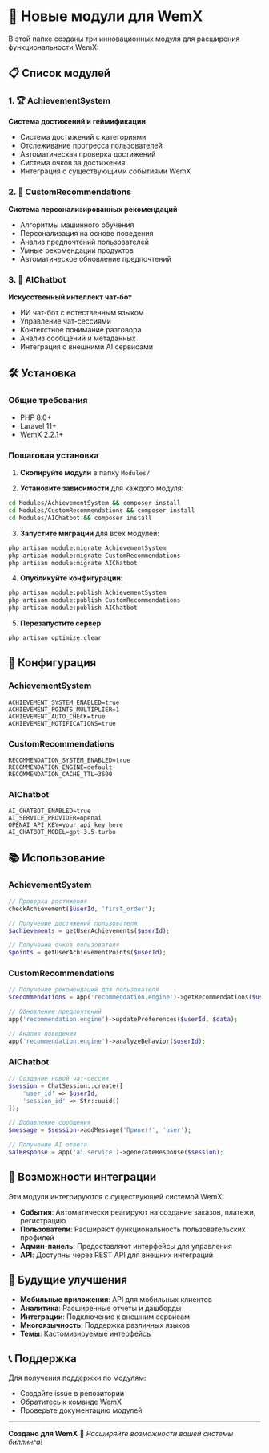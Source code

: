 # 🚀 Новые модули для WemX

В этой папке созданы три инновационных модуля для расширения функциональности WemX:

## 📋 Список модулей

### 1. 🏆 AchievementSystem
**Система достижений и геймификации**
- Система достижений с категориями
- Отслеживание прогресса пользователей
- Автоматическая проверка достижений
- Система очков за достижения
- Интеграция с существующими событиями WemX

### 2. 🧠 CustomRecommendations  
**Система персонализированных рекомендаций**
- Алгоритмы машинного обучения
- Персонализация на основе поведения
- Анализ предпочтений пользователей
- Умные рекомендации продуктов
- Автоматическое обновление предпочтений

### 3. 🤖 AIChatbot
**Искусственный интеллект чат-бот**
- ИИ чат-бот с естественным языком
- Управление чат-сессиями
- Контекстное понимание разговора
- Анализ сообщений и метаданных
- Интеграция с внешними AI сервисами

## 🛠️ Установка

### Общие требования
- PHP 8.0+
- Laravel 11+
- WemX 2.2.1+

### Пошаговая установка

1. **Скопируйте модули** в папку `Modules/`

2. **Установите зависимости** для каждого модуля:
```bash
cd Modules/AchievementSystem && composer install
cd Modules/CustomRecommendations && composer install  
cd Modules/AIChatbot && composer install
```

3. **Запустите миграции** для всех модулей:
```bash
php artisan module:migrate AchievementSystem
php artisan module:migrate CustomRecommendations
php artisan module:migrate AIChatbot
```

4. **Опубликуйте конфигурации**:
```bash
php artisan module:publish AchievementSystem
php artisan module:publish CustomRecommendations
php artisan module:publish AIChatbot
```

5. **Перезапустите сервер**:
```bash
php artisan optimize:clear
```

## 🔧 Конфигурация

### AchievementSystem
```env
ACHIEVEMENT_SYSTEM_ENABLED=true
ACHIEVEMENT_POINTS_MULTIPLIER=1
ACHIEVEMENT_AUTO_CHECK=true
ACHIEVEMENT_NOTIFICATIONS=true
```

### CustomRecommendations
```env
RECOMMENDATION_SYSTEM_ENABLED=true
RECOMMENDATION_ENGINE=default
RECOMMENDATION_CACHE_TTL=3600
```

### AIChatbot
```env
AI_CHATBOT_ENABLED=true
AI_SERVICE_PROVIDER=openai
OPENAI_API_KEY=your_api_key_here
AI_CHATBOT_MODEL=gpt-3.5-turbo
```

## 📚 Использование

### AchievementSystem
```php
// Проверка достижения
checkAchievement($userId, 'first_order');

// Получение достижений пользователя
$achievements = getUserAchievements($userId);

// Получение очков пользователя
$points = getUserAchievementPoints($userId);
```

### CustomRecommendations
```php
// Получение рекомендаций для пользователя
$recommendations = app('recommendation.engine')->getRecommendations($userId);

// Обновление предпочтений
app('recommendation.engine')->updatePreferences($userId, $data);

// Анализ поведения
app('recommendation.engine')->analyzeBehavior($userId);
```

### AIChatbot
```php
// Создание новой чат-сессии
$session = ChatSession::create([
    'user_id' => $userId,
    'session_id' => Str::uuid()
]);

// Добавление сообщения
$message = $session->addMessage('Привет!', 'user');

// Получение AI ответа
$aiResponse = app('ai.service')->generateResponse($session);
```

## 🎯 Возможности интеграции

Эти модули интегрируются с существующей системой WemX:

- **События**: Автоматически реагируют на создание заказов, платежи, регистрацию
- **Пользователи**: Расширяют функциональность пользовательских профилей
- **Админ-панель**: Предоставляют интерфейсы для управления
- **API**: Доступны через REST API для внешних интеграций

## 🔮 Будущие улучшения

- **Мобильные приложения**: API для мобильных клиентов
- **Аналитика**: Расширенные отчеты и дашборды
- **Интеграции**: Подключение к внешним сервисам
- **Многоязычность**: Поддержка различных языков
- **Темы**: Кастомизируемые интерфейсы

## 📞 Поддержка

Для получения поддержки по модулям:
- Создайте issue в репозитории
- Обратитесь к команде WemX
- Проверьте документацию модулей

---

**Создано для WemX** 🚀
*Расширяйте возможности вашей системы биллинга!*
